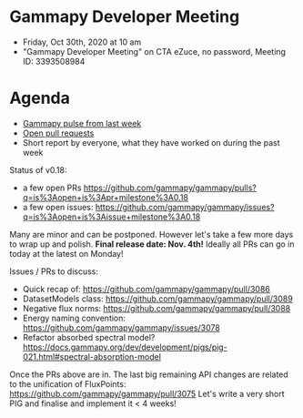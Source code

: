

# Gammapy Developer Meeting

* Friday, Oct 30th, 2020 at 10 am
* "Gammapy Developer Meeting" on CTA eZuce, no password, Meeting ID: 3393508984

# Agenda

* [Gammapy pulse from last week](https://github.com/gammapy/gammapy/pulse)
* [Open pull requests](https://github.com/gammapy/gammapy/pulls)
* Short report by everyone, what they have worked on during the past week 

Status of v0.18:
 - a few open PRs https://github.com/gammapy/gammapy/pulls?q=is%3Aopen+is%3Apr+milestone%3A0.18
 - a few open issues: https://github.com/gammapy/gammapy/issues?q=is%3Aopen+is%3Aissue+milestone%3A0.18
 
Many are minor and can be postponed. However let's take a few more days to wrap up and polish. **Final release date: Nov. 4th!**
Ideally all PRs can go in today at the latest on Monday!
 
Issues / PRs to discuss:
 - Quick recap of: https://github.com/gammapy/gammapy/pull/3086 
 - DatasetModels class: https://github.com/gammapy/gammapy/pull/3089
 - Negative flux norms: https://github.com/gammapy/gammapy/pull/3088
 - Energy naming convention: https://github.com/gammapy/gammapy/issues/3078
 - Refactor absorbed spectral model? https://docs.gammapy.org/dev/development/pigs/pig-021.html#spectral-absorption-model

Once the PRs above are in. The last big remaining API changes are related to the unification of FluxPoints: https://github.com/gammapy/gammapy/pull/3075 Let's write a very short PIG and finalise and implement it < 4 weeks!
